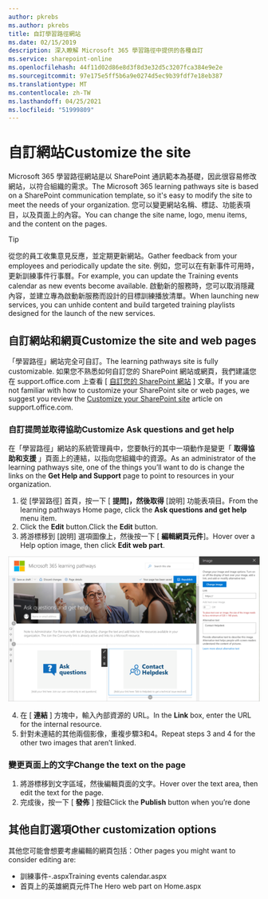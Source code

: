 ```yaml
---
author: pkrebs
ms.author: pkrebs
title: 自訂學習路徑網站
ms.date: 02/15/2019
description: 深入瞭解 Microsoft 365 學習路徑中提供的各種自訂
ms.service: sharepoint-online
ms.openlocfilehash: 44f11d02d86e8d3f8d3e32d5c3207fca384e9e2e
ms.sourcegitcommit: 97e175e5ff5b6a9e0274d5ec9b39fdf7e18eb387
ms.translationtype: MT
ms.contentlocale: zh-TW
ms.lasthandoff: 04/25/2021
ms.locfileid: "51999809"
---
```

# <a name="customize-the-site"></a><span data-ttu-id="76d54-103">自訂網站</span><span class="sxs-lookup"><span data-stu-id="76d54-103">Customize the site</span></span>

<span data-ttu-id="76d54-104">Microsoft 365 學習路徑網站是以 SharePoint 通訊範本為基礎，因此很容易修改網站，以符合組織的需求。</span><span class="sxs-lookup"><span data-stu-id="76d54-104">The Microsoft 365 learning pathways site is based on a SharePoint communication template, so it's easy to modify the site to meet the needs of your organization.</span></span> <span data-ttu-id="76d54-105">您可以變更網站名稱、標誌、功能表項目，以及頁面上的內容。</span><span class="sxs-lookup"><span data-stu-id="76d54-105">You can change the site name, logo, menu items, and the content on the pages.</span></span> 

> [!TIP]
> <span data-ttu-id="76d54-106">從您的員工收集意見反應，並定期更新網站。</span><span class="sxs-lookup"><span data-stu-id="76d54-106">Gather feedback from your employees and periodically update the site.</span></span> <span data-ttu-id="76d54-107">例如，您可以在有新事件可用時，更新訓練事件行事曆。</span><span class="sxs-lookup"><span data-stu-id="76d54-107">For example, you can update the Training events calendar as new events become available.</span></span> <span data-ttu-id="76d54-108">啟動新的服務時，您可以取消隱藏內容，並建立專為啟動新服務而設計的目標訓練播放清單。</span><span class="sxs-lookup"><span data-stu-id="76d54-108">When launching new services, you can unhide content and build targeted training playlists designed for the launch of the new services.</span></span> 

## <a name="customize-the-site-and-web-pages"></a><span data-ttu-id="76d54-109">自訂網站和網頁</span><span class="sxs-lookup"><span data-stu-id="76d54-109">Customize the site and web pages</span></span>

<span data-ttu-id="76d54-110">「學習路徑」網站完全可自訂。</span><span class="sxs-lookup"><span data-stu-id="76d54-110">The learning pathways site is fully customizable.</span></span> <span data-ttu-id="76d54-111">如果您不熟悉如何自訂您的 SharePoint 網站或網頁，我們建議您在 support.office.com 上查看 [ [自訂您的 SharePoint 網站](https://support.office.com/article/customize-your-sharepoint-site-320b43e5-b047-4fda-8381-f61e8ac7f59b) ] 文章。</span><span class="sxs-lookup"><span data-stu-id="76d54-111">If you are not familiar with how to customize your SharePoint site or web pages, we suggest you review the [Customize your SharePoint site](https://support.office.com/article/customize-your-sharepoint-site-320b43e5-b047-4fda-8381-f61e8ac7f59b) article on support.office.com.</span></span> 

### <a name="customize-ask-questions-and-get-help"></a><span data-ttu-id="76d54-112">自訂提問並取得協助</span><span class="sxs-lookup"><span data-stu-id="76d54-112">Customize Ask questions and get help</span></span>

<span data-ttu-id="76d54-113">在「學習路徑」網站的系統管理員中，您要執行的其中一項動作是變更「 **取得協助和支援** 」頁面上的連結，以指向您組織中的資源。</span><span class="sxs-lookup"><span data-stu-id="76d54-113">As an administrator of the learning pathways site, one of the things you’ll want to do is change the links on the **Get Help and Support** page to point to resources in your organization.</span></span> 

1.  <span data-ttu-id="76d54-114">從 [學習路徑] 首頁，按一下 [ **提問]，然後取得** [說明] 功能表項目。</span><span class="sxs-lookup"><span data-stu-id="76d54-114">From the learning pathways Home page, click the **Ask questions and get help** menu item.</span></span>
2.  <span data-ttu-id="76d54-115">Click the **Edit** button.</span><span class="sxs-lookup"><span data-stu-id="76d54-115">Click the **Edit** button.</span></span>
3.  <span data-ttu-id="76d54-116">將游標移到 [說明] 選項圖像上，然後按一下 [ **編輯網頁元件**]。</span><span class="sxs-lookup"><span data-stu-id="76d54-116">Hover over a Help option image, then click **Edit web part**.</span></span>

![cg-edithelp.png](media/cg-edithelp.png)

4.  <span data-ttu-id="76d54-118">在 [ **連結** ] 方塊中，輸入內部資源的 URL。</span><span class="sxs-lookup"><span data-stu-id="76d54-118">In the **Link** box, enter the URL for the internal resource.</span></span> 
5.  <span data-ttu-id="76d54-119">針對未連結的其他兩個影像，重複步驟3和4。</span><span class="sxs-lookup"><span data-stu-id="76d54-119">Repeat steps 3 and 4 for the other two images that aren’t linked.</span></span>

### <a name="change-the-text-on-the-page"></a><span data-ttu-id="76d54-120">變更頁面上的文字</span><span class="sxs-lookup"><span data-stu-id="76d54-120">Change the text on the page</span></span>

1. <span data-ttu-id="76d54-121">將游標移到文字區域，然後編輯頁面的文字。</span><span class="sxs-lookup"><span data-stu-id="76d54-121">Hover over the text area, then edit the text for the page.</span></span> 
2. <span data-ttu-id="76d54-122">完成後，按一下 [ **發佈** ] 按鈕</span><span class="sxs-lookup"><span data-stu-id="76d54-122">Click the **Publish** button when you’re done</span></span>

## <a name="other-customization-options"></a><span data-ttu-id="76d54-123">其他自訂選項</span><span class="sxs-lookup"><span data-stu-id="76d54-123">Other customization options</span></span>
<span data-ttu-id="76d54-124">其他您可能會想要考慮編輯的網頁包括：</span><span class="sxs-lookup"><span data-stu-id="76d54-124">Other pages you might want to consider editing are:</span></span>

- <span data-ttu-id="76d54-125">訓練事件-.aspx</span><span class="sxs-lookup"><span data-stu-id="76d54-125">Training events calendar.aspx</span></span>
- <span data-ttu-id="76d54-126">首頁上的英雄網頁元件</span><span class="sxs-lookup"><span data-stu-id="76d54-126">The Hero web part on Home.aspx</span></span>

